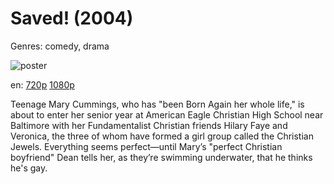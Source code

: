 # Saved! (2004)

Genres: comedy, drama

![poster](http://image.tmdb.org/t/p/w500/sh61XwFfemE6MrDzAVNpJb6ZRgR.jpg)

en:
  [720p](magnet:?xt=urn:btih:FC7258836E65C10C23004A9BE75B65D9FE9D4844&tr=udp://glotorrents.pw:6969/announce&tr=udp://tracker.opentrackr.org:1337/announce&tr=udp://torrent.gresille.org:80/announce&tr=udp://tracker.openbittorrent.com:80&tr=udp://tracker.coppersurfer.tk:6969&tr=udp://tracker.leechers-paradise.org:6969&tr=udp://p4p.arenabg.ch:1337&tr=udp://tracker.internetwarriors.net:1337)
  [1080p](magnet:?xt=urn:btih:51F32B8E046F2545863E4B87FC5FF0EDCA49AAB8&tr=udp://glotorrents.pw:6969/announce&tr=udp://tracker.opentrackr.org:1337/announce&tr=udp://torrent.gresille.org:80/announce&tr=udp://tracker.openbittorrent.com:80&tr=udp://tracker.coppersurfer.tk:6969&tr=udp://tracker.leechers-paradise.org:6969&tr=udp://p4p.arenabg.ch:1337&tr=udp://tracker.internetwarriors.net:1337)
  


Teenage Mary Cummings, who has "been Born Again her whole life," is about to enter her senior year at American Eagle Christian High School near Baltimore with her Fundamentalist Christian friends Hilary Faye and Veronica, the three of whom have formed a girl group called the Christian Jewels. Everything seems perfect—until Mary’s "perfect Christian boyfriend" Dean tells her, as they’re swimming underwater, that he thinks he's gay.